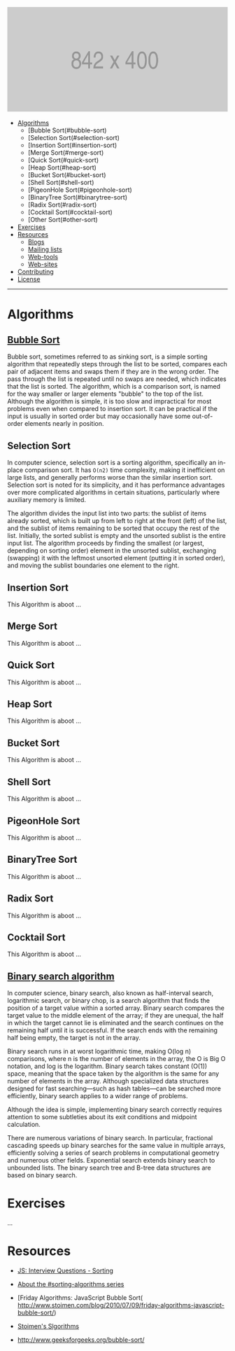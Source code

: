 <p align="center">
  <img src="https://raw.githubusercontent.com/mrpotatoes/computer-science-in-javascript/master/docs/placeholder.png" alt="Awesome Cryptography">
</p>

- [Algorithms](#algorithms)
  - [Bubble Sort(#bubble-sort)
  - [Selection Sort(#selection-sort)
  - [Insertion Sort(#insertion-sort)
  - [Merge Sort(#merge-sort)
  - [Quick Sort(#quick-sort)
  - [Heap Sort(#heap-sort)
  - [Bucket Sort(#bucket-sort)
  - [Shell Sort(#shell-sort)
  - [PigeonHole Sort(#pigeonhole-sort)
  - [BinaryTree Sort(#binarytree-sort)
  - [Radix Sort(#radix-sort)
  - [Cocktail Sort(#cocktail-sort)
  - [Other Sort(#other-sort)
- [Exercises](#Exercises)
- [Resources](#resources)
  - [Blogs](#blogs)
  - [Mailing lists](#mailing-lists)
  - [Web-tools](#web-tools)
  - [Web-sites](#web-sites)
- [Contributing](#contributing)
- [License](#license)
- - -

# Algorithms
## [Bubble Sort](https://en.wikipedia.org/wiki/Bubble_sort)
Bubble sort, sometimes referred to as sinking sort, is a simple sorting algorithm that repeatedly steps through the list to be sorted, compares each pair of adjacent items and swaps them if they are in the wrong order. The pass through the list is repeated until no swaps are needed, which indicates that the list is sorted. The algorithm, which is a comparison sort, is named for the way smaller or larger elements "bubble" to the top of the list. Although the algorithm is simple, it is too slow and impractical for most problems even when compared to insertion sort. It can be practical if the input is usually in sorted order but may occasionally have some out-of-order elements nearly in position.

## Selection Sort
In computer science, selection sort is a sorting algorithm, specifically an in-place comparison sort. It has `O(n2)` time complexity, making it inefficient on large lists, and generally performs worse than the similar insertion sort. Selection sort is noted for its simplicity, and it has performance advantages over more complicated algorithms in certain situations, particularly where auxiliary memory is limited.

The algorithm divides the input list into two parts: the sublist of items already sorted, which is built up from left to right at the front (left) of the list, and the sublist of items remaining to be sorted that occupy the rest of the list. Initially, the sorted sublist is empty and the unsorted sublist is the entire input list. The algorithm proceeds by finding the smallest (or largest, depending on sorting order) element in the unsorted sublist, exchanging (swapping) it with the leftmost unsorted element (putting it in sorted order), and moving the sublist boundaries one element to the right.

## Insertion Sort
This Algorithm is aboot ...

## Merge Sort
This Algorithm is aboot ...

## Quick Sort
This Algorithm is aboot ...

## Heap Sort
This Algorithm is aboot ...

## Bucket Sort
This Algorithm is aboot ...

## Shell Sort
This Algorithm is aboot ...

## PigeonHole Sort
This Algorithm is aboot ...

## BinaryTree Sort
This Algorithm is aboot ...

## Radix Sort
This Algorithm is aboot ...

## Cocktail Sort
This Algorithm is aboot ...

## [Binary search algorithm](https://en.wikipedia.org/wiki/Binary_search_algorithm)
In computer science, binary search, also known as half-interval search, logarithmic search, or binary chop, is a search algorithm that finds the position of a target value within a sorted array. Binary search compares the target value to the middle element of the array; if they are unequal, the half in which the target cannot lie is eliminated and the search continues on the remaining half until it is successful. If the search ends with the remaining half being empty, the target is not in the array.

Binary search runs in at worst logarithmic time, making O(log n) comparisons, where n is the number of elements in the array, the O is Big O notation, and log is the logarithm. Binary search takes constant (O(1)) space, meaning that the space taken by the algorithm is the same for any number of elements in the array. Although specialized data structures designed for fast searching—such as hash tables—can be searched more efficiently, binary search applies to a wider range of problems.

Although the idea is simple, implementing binary search correctly requires attention to some subtleties about its exit conditions and midpoint calculation.

There are numerous variations of binary search. In particular, fractional cascading speeds up binary searches for the same value in multiple arrays, efficiently solving a series of search problems in computational geometry and numerous other fields. Exponential search extends binary search to unbounded lists. The binary search tree and B-tree data structures are based on binary search.

# Exercises
...

 # Resources
* [JS: Interview Questions - Sorting](https://khan4019.github.io/front-end-Interview-Questions/sort.html)
* [About the #sorting-algorithms series](http://blog.benoitvallon.com/sorting-algorithms-in-javascript/sorting-algorithms-in-javascript/)
* [Friday Algorithms: JavaScript Bubble Sort( http://www.stoimen.com/blog/2010/07/09/friday-algorithms-javascript-bubble-sort/)
* [Stoimen's Slgorithms](https://github.com/stoimen/algorithms)

* http://www.geeksforgeeks.org/bubble-sort/
